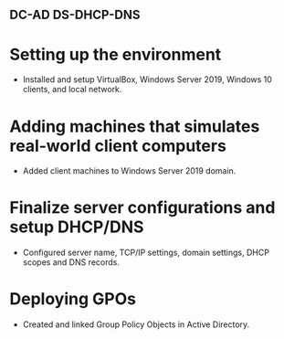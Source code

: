 ## DC-AD DS-DHCP-DNS 

# Setting up the environment
+ Installed and setup VirtualBox, Windows Server 2019, Windows 10 clients, and local network.

# Adding machines that simulates real-world client computers
+	Added client machines to Windows Server 2019 domain.

# Finalize server configurations and setup DHCP/DNS 
+	Configured server name, TCP/IP settings, domain settings, DHCP scopes and DNS records.

# Deploying GPOs
+	Created and linked Group Policy Objects in Active Directory.

